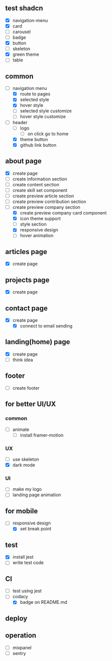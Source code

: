 ## test shadcn

- [x] navigation-menu
- [x] card
- [ ] carousel
- [ ] badge
- [x] button
- [ ] skeleton
- [x] green theme
- [ ] table

## common

- [ ] navigation menu
  - [x] route to pages
  - [x] selected style
  - [x] hover style
  - [ ] selected style customize
  - [ ] hover style customize
- [ ] header
  - [ ] logo
    - [ ] on click go to home
  - [x] theme button
  - [x] github link button

## about page

- [x] create page
- [ ] create information section
- [ ] create content section
- [ ] create skill set component
- [ ] create preview article section
- [ ] create preview contribution section
- [ ] create preview company section
  - [x] create preview company card component
  - [x] icon theme support
  - [ ] style section
  - [x] responsive design
  - [ ] hover animation

## articles page

- [x] create page

## projects page

- [x] create page

## contact page

- [x] create page
  - [x] connect to email sending

## landing(home) page

- [x] create page
- [ ] think idea

## footer

- [ ] create footer

## for better UI/UX

### common
- [ ] animate
  - [ ] install framer-motion

### UX

- [ ] use skeleton
- [x] dark mode

### UI

- [ ] make my logo
- [ ] landing page animation

## for mobile

- [ ] responsive design
  - [x] set break point

## test

- [x] install jest
- [ ] write test code

## CI

- [ ] test using jest
- [ ] codacy
  - [x] badge on README.md

## deploy

## operation

- [ ] mixpanel
- [ ] sentry
